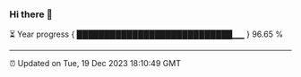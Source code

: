 ### Hi there 👋

⏳ Year progress { ████████████████████████████▁▁ } 96.65 %

---

⏰ Updated on Tue, 19 Dec 2023 18:10:49 GMT
